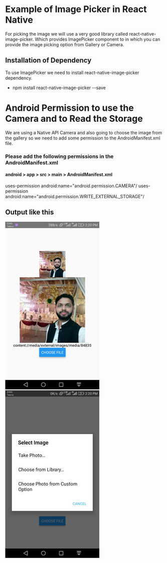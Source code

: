 # Example of Image Picker in React Native

For picking the image we will use a very good library called react-native-image-picker. 
Which provides ImagePicker component to in which you can provide the image picking option
from Gallery or Camera.

## Installation of Dependency
To use ImagePicker we need to install react-native-image-picker dependency.
* npm install react-native-image-picker --save

# Android Permission to use the Camera and to Read the Storage
We are using a Native API Camera and also going to choose the image from the gallery so we need to add some permission to the AndroidManifest.xml file.
### Please add the following permissions in the AndroidManifest.xml
#### android > app > src > main > AndroidManifest.xml 

uses-permission android:name="android.permission.CAMERA"/
uses-permission android:name="android.permission.WRITE_EXTERNAL_STORAGE"/

## Output like this

<img src="Screenshot/2.png" width="300" >
<img src="Screenshot/1.png" width="300" >
